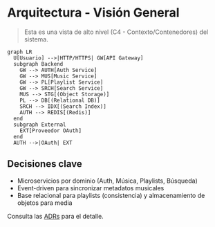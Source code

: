 # Arquitectura - Visión General

> Esta es una vista de alto nivel (C4 - Contexto/Contenedores) del sistema.

```mermaid
graph LR
  U[Usuario] -->|HTTP/HTTPS| GW[API Gateway]
  subgraph Backend
    GW --> AUTH[Auth Service]
    GW --> MUS[Music Service]
    GW --> PL[Playlist Service]
    GW --> SRCH[Search Service]
    MUS --> STG[(Object Storage)]
    PL --> DB[(Relational DB)]
    SRCH --> IDX[(Search Index)]
    AUTH --> REDIS[(Redis)]
  end
  subgraph External
    EXT[Proveedor OAuth]
  end
  AUTH -->|OAuth| EXT
```

## Decisiones clave
- Microservicios por dominio (Auth, Música, Playlists, Búsqueda)
- Event-driven para sincronizar metadatos musicales
- Base relacional para playlists (consistencia) y almacenamiento de objetos para media

Consulta las [ADRs](decisiones/README.md) para el detalle.